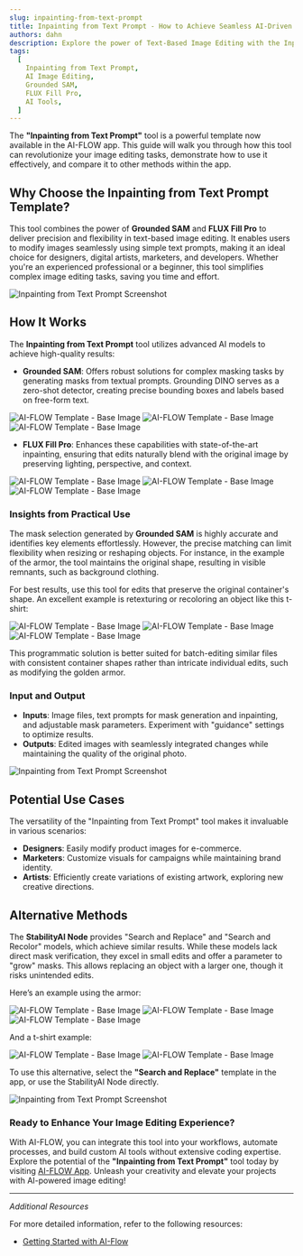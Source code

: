 ```yaml
---
slug: inpainting-from-text-prompt
title: Inpainting from Text Prompt - How to Achieve Seamless AI-Driven Image Editing
authors: dahn
description: Explore the power of Text-Based Image Editing with the Inpainting from Text Prompt template. Learn how to use it, compare its advantages, and discover practical use cases for seamless editing.
tags:
  [
    Inpainting from Text Prompt,
    AI Image Editing,
    Grounded SAM,
    FLUX Fill Pro,
    AI Tools,
  ]
---
```


<head>
  <meta name="twitter:card" content="summary_large_image"/>
  <meta name="twitter:title" content="Inpainting from Text Prompt: A Revolutionary Image Editing Tool" />
  <meta name="twitter:description" content="Explore how the Inpainting from Text Prompt tool revolutionizes image editing with AI. Learn its features, usage, and benefits over traditional methods." />
  <meta name="twitter:creator" content="@AIFlowApp"/>
  <meta name="twitter:image" content="https://docs.ai-flow.net/img/blog-images/programmatic-inpainting-11.png"/>
  <meta name="twitter:image:alt" content="Inpainting from Text Prompt Screenshot"/>
  <meta property="og:title" content="Inpainting from Text Prompt: A Revolutionary Image Editing Tool"/>
  <meta property="og:description" content="Discover how the Inpainting from Text Prompt tool transforms image editing with AI. Learn its effective usage and advantages over traditional methods."/>
  <meta property="og:image" content="https://docs.ai-flow.net/img/blog-images/programmatic-inpainting-11.png"/>
</head>

The **"Inpainting from Text Prompt"** tool is a powerful template now available in the AI-FLOW app. This guide will walk you through how this tool can revolutionize your image editing tasks, demonstrate how to use it effectively, and compare it to other methods within the app.

## Why Choose the Inpainting from Text Prompt Template?

This tool combines the power of **Grounded SAM** and **FLUX Fill Pro** to deliver precision and flexibility in text-based image editing. It enables users to modify images seamlessly using simple text prompts, making it an ideal choice for designers, digital artists, marketers, and developers. Whether you're an experienced professional or a beginner, this tool simplifies complex image editing tasks, saving you time and effort.

![Inpainting from Text Prompt Screenshot](/img/blog-images/programmatic-inpainting-11.png)

## How It Works

The **Inpainting from Text Prompt** tool utilizes advanced AI models to achieve high-quality results:

- **Grounded SAM**: Offers robust solutions for complex masking tasks by generating masks from textual prompts. Grounding DINO serves as a zero-shot detector, creating precise bounding boxes and labels based on free-form text.

<div class="flex flex-row justify-center gap-4 w-full md:w-[50%]">
    <span class="flex flex-1 justify-center items-center">
        <img src="/img/blog-images/programmatic-inpainting-2.jpg" alt="AI-FLOW Template - Base Image" class="w-full max-w-[468px] h-auto object-cover"/>
    </span>
    <span class="flex flex-1 justify-center items-center">
        <img src="/img/blog-images/programmatic-inpainting-3.jpg" alt="AI-FLOW Template - Base Image" class="w-full max-w-[468px] h-auto object-cover"/>
    </span>
    <span class="flex flex-1 justify-center items-center">
        <img src="/img/blog-images/programmatic-inpainting-4.jpg" alt="AI-FLOW Template - Base Image" class="w-full max-w-[468px] h-auto object-cover"/>
    </span>
</div>

- **FLUX Fill Pro**: Enhances these capabilities with state-of-the-art inpainting, ensuring that edits naturally blend with the original image by preserving lighting, perspective, and context.

<div class="flex flex-row justify-center gap-4 w-full md:w-[50%]">
    <span class="flex flex-1 justify-center items-center">
        <img src="/img/blog-images/programmatic-inpainting-9.png" alt="AI-FLOW Template - Base Image" class="w-full max-w-[468px] h-auto object-cover"/>
    </span>
    <span class="flex flex-1 justify-center items-center">
        <img src="/img/blog-images/programmatic-inpainting-8.jpg" alt="AI-FLOW Template - Base Image" class="w-full max-w-[468px] h-auto object-cover"/>
    </span>
    <span class="flex flex-1 justify-center items-center">
        <img src="/img/blog-images/programmatic-inpainting-5.jpg" alt="AI-FLOW Template - Base Image" class="w-full max-w-[468px] h-auto object-cover"/>
    </span>
</div>

### Insights from Practical Use

The mask selection generated by **Grounded SAM** is highly accurate and identifies key elements effortlessly. However, the precise matching can limit flexibility when resizing or reshaping objects. For instance, in the example of the armor, the tool maintains the original shape, resulting in visible remnants, such as background clothing.

For best results, use this tool for edits that preserve the original container's shape. An excellent example is retexturing or recoloring an object like this t-shirt:

<div class="flex flex-row justify-center gap-4 w-full md:w-[50%]">
    <span class="flex flex-1 justify-center items-center">
        <img src="/img/blog-images/programmatic-inpainting-9.jpg" alt="AI-FLOW Template - Base Image" class="w-full max-w-[468px] h-auto object-cover"/>
    </span>
    <span class="flex flex-1 justify-center items-center">
        <img src="/img/blog-images/programmatic-inpainting-10.jpg" alt="AI-FLOW Template - Base Image" class="w-full max-w-[468px] h-auto object-cover"/>
    </span>
    <span class="flex flex-1 justify-center items-center">
        <img src="/img/blog-images/programmatic-inpainting-11.jpg" alt="AI-FLOW Template - Base Image" class="w-full max-w-[468px] h-auto object-cover"/>
    </span>
</div>

This programmatic solution is better suited for batch-editing similar files with consistent container shapes rather than intricate individual edits, such as modifying the golden armor.

### Input and Output

- **Inputs**: Image files, text prompts for mask generation and inpainting, and adjustable mask parameters. Experiment with "guidance" settings to optimize results.
- **Outputs**: Edited images with seamlessly integrated changes while maintaining the quality of the original photo.

![Inpainting from Text Prompt Screenshot](/img/blog-images/programmatic-inpainting-5.png)

## Potential Use Cases

The versatility of the "Inpainting from Text Prompt" tool makes it invaluable in various scenarios:

- **Designers**: Easily modify product images for e-commerce.
- **Marketers**: Customize visuals for campaigns while maintaining brand identity.
- **Artists**: Efficiently create variations of existing artwork, exploring new creative directions.

## Alternative Methods

The **StabilityAI Node** provides "Search and Replace" and "Search and Recolor" models, which achieve similar results. While these models lack direct mask verification, they excel in small edits and offer a parameter to "grow" masks. This allows replacing an object with a larger one, though it risks unintended edits.

Here’s an example using the armor:

<div class="flex flex-row justify-center gap-4 w-full md:w-[50%]">
    <span class="flex flex-1 justify-center items-center">
        <img src="/img/blog-images/programmatic-inpainting-9.png" alt="AI-FLOW Template - Base Image" class="w-full max-w-[468px] h-auto object-cover"/>
    </span>
    <span class="flex flex-1 justify-center items-center">
        <img src="/img/blog-images/programmatic-inpainting-13.png" alt="AI-FLOW Template - Base Image" class="w-full max-w-[468px] h-auto object-cover"/>
    </span>
    <span class="flex flex-1 justify-center items-center">
        <img src="/img/blog-images/programmatic-inpainting-12.png" alt="AI-FLOW Template - Base Image" class="w-full max-w-[468px] h-auto object-cover"/>
    </span>
</div>

And a t-shirt example:

<div class="flex flex-row justify-center gap-4 w-full md:w-[50%]">
    <span class="flex flex-1 justify-center items-center">
        <img src="/img/blog-images/programmatic-inpainting-9.jpg" alt="AI-FLOW Template - Base Image" class="w-full max-w-[468px] h-auto object-cover"/>
    </span>
    <span class="flex flex-1 justify-center items-center">
        <img src="/img/blog-images/programmatic-inpainting-16.png" alt="AI-FLOW Template - Base Image" class="w-full max-w-[468px] h-auto object-cover"/>
    </span>
</div>

To use this alternative, select the **"Search and Replace"** template in the app, or use the StabilityAI Node directly.

![Inpainting from Text Prompt Screenshot](/img/blog-images/programmatic-inpainting-14.png)

### Ready to Enhance Your Image Editing Experience?

With AI-FLOW, you can integrate this tool into your workflows, automate processes, and build custom AI tools without extensive coding expertise. Explore the potential of the **"Inpainting from Text Prompt"** tool today by visiting [AI-FLOW App](https://app.ai-flow.net/). Unleash your creativity and elevate your projects with AI-powered image editing!

---

_Additional Resources_

For more detailed information, refer to the following resources:

- [Getting Started with AI-Flow](/blog/getting-started-with-ai-flow)
